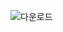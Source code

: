 ![다운로드](https://user-images.githubusercontent.com/73745836/161752861-43016b00-d900-4afe-8990-859df4830cbd.png)
